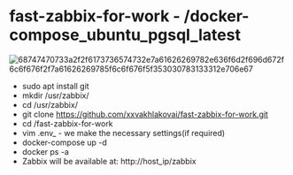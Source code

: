 # fast-zabbix-for-work - /docker-compose_ubuntu_pgsql_latest
![68747470733a2f2f6173736574732e7a61626269782e636f6d2f696d672f6c6f676f2f7a61626269785f6c6f676f5f353030783133312e706e67](https://user-images.githubusercontent.com/75326855/126627735-cc5d1dae-59be-481d-9dad-978c51047934.png)
- sudo apt install git
- mkdir /usr/zabbix/
- cd /usr/zabbix/
- git clone https://github.com/xxvakhlakovai/fast-zabbix-for-work.git
- cd /fast-zabbix-for-work
- vim .env_ - we make the necessary settings(if required)
- docker-compose up -d
- docker ps -a
- Zabbix will be available at: http://host_ip/zabbix

